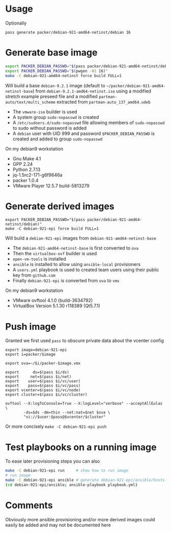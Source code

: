 # Usage

Optionally

```
pass generate packer/debian-921-amd64-netinst/debian 16
```

# Generate base image

```bash
export PACKER_DEBIAN_PASSWD="$(pass packer/debian-921-amd64-netinst/debian)" # or
export PACKER_DEBIAN_PASSWD="$(pwgen -N1 16)"
make -C debian-921-amd64-netinst force build FULL=1
```

Will build a base `debian-9.2.1` image (default to
`~/packer/debian-921-amd64-netinst-base`) from
`debian-9.2.1-amd64-netinst.iso` using a modified stretch example
preseed file and a modified `partman-auto/text/multi_scheme` extracted
from `partman-auto_137_amd64.udeb`

- The `vmware-iso` builder is used
- A system group `sudo-nopasswd` is created
- A `/etc/sudoers.d/sudo-nopasswd` file allowing members of
  `sudo-nopasswd` to sudo without password is added
- A `debian` user with UID 999 and password `$PACKER_DEBIAN_PASSWD` is
  created and added to group `sudo-nopasswd`

On my debian9 workstation

- Gnu Make 4.1
- GPP 2.24
- Python 2.7.13
- jq-1.5rc2-171-g6f9646a
- packer 1.0.4
- VMware Player 12.5.7 build-5813279

# Generate derived images

```
export PACKER_DEBIAN_PASSWD="$(pass packer/debian-921-amd64-netinst/debian)"
make -C debian-921-epi force build FULL=1
```

Will build a `debian-921-epi` images from `debian-921-amd64-netinst-base`

- The `debian-921-amd64-netinst-base` is first converted to `ova`
- Then the `virtualbox-ovf` builder is used
- `open-vm-tools` is installed
- `ansible` is installed to allow using `ansible-local` provisioners
- A `users.yml` playbook is used to created team users using their
  public key from `github.com`
- Finally `debian-921-epi` is converted from `ova` to `vmx`

On my debian9 workstation

- VMware ovftool 4.1.0 (build-3634792)
- VirtualBox Version 5.1.30 r118389 (Qt5.7.1)

# Push image

Granted we first used `pass` to obscure private data about the vcenter config

```
export image=debian-921-epi
export i=packer/$image

export ova=~/$i/packer-$image.vmx

export      ds=$(pass $i/ds)
export     net=$(pass $i/net)
export    user=$(pass $i/vc/user)
export    pass=$(pass $i/vc/pass)
export vcenter=$(pass $i/vc/node)
export cluster=$(pass $i/vc/cluster)

ovftool --X:logToConsole=True --X:logLevel="verbose" --acceptAllEulas \
        -ds=$ds -dm=thin --net:nat=$net $ova \
        "vi://$user:$pass@$vcenter/$cluster"
```

Or more concisely `make -C debian-921-epi push`

# Test playbooks on a running image

To ease later provisioning steps you can also

```bash
make -C debian-921-epi run     # show how to run image
# run image
make -C debian-921-epi ansible # generate debian-921-epi/ansible/hosts.yml
(cd debian-921-epi/ansible; ansible-playbook playbook.yml)
```

# Comments

Obviously more ansible provisioning and/or more derived images could
easily be added and may not be documented here
